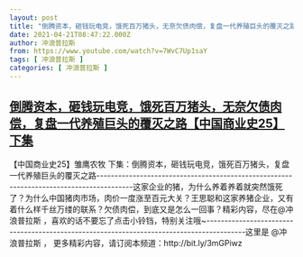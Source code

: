 ```yaml
---
layout: post
title: "倒腾资本，砸钱玩电竞，饿死百万猪头，无奈欠债肉偿，复盘一代养殖巨头的覆灭之路【中国商业史25】下集"
date: 2021-04-21T08:47:22.000Z
author: 冲浪普拉斯
from: https://www.youtube.com/watch?v=7WvC7Up1saY
tags: [ 冲浪普拉斯 ]
categories: [ 冲浪普拉斯 ]
---
```

<!--1618994842000-->
[倒腾资本，砸钱玩电竞，饿死百万猪头，无奈欠债肉偿，复盘一代养殖巨头的覆灭之路【中国商业史25】下集](https://www.youtube.com/watch?v=7WvC7Up1saY)
------

<div>
【中国商业史25】雏鹰农牧 下集：倒腾资本，砸钱玩电竞，饿死百万猪头，复盘一代养殖巨头的覆灭之路----------------------------------------------------------------------------------------这家企业的猪，为什么养着养着就突然饿死了？为什么中国猪肉市场，肉价一度涨至百元大关？王思聪和这家养猪企业，又有着什么样千丝万缕的联系？欠债肉偿，到底又是怎么一回事？精彩内容，尽在@冲浪普拉斯 ，喜欢的话不要忘了点击小铃铛，特别关注哦~-----------------------------------------------------------------------------------------这里是  @冲浪普拉斯 ， 更多精彩内容，请订阅本频道：http://bit.ly/3mGPiwz
</div>
